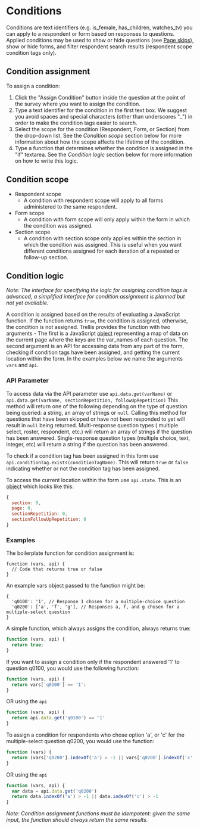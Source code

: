 # Conditions

Conditions are text identifiers (e.g. is_female, has_children, watches_tv) you can apply to a respondent or form based
on responses to questions. Applied conditions may be used to show or hide questions (see [Page skips](Pages.md)), show 
or hide forms, and filter respondent search results (respondent scope condition tags only).

## Condition assignment

To assign a condition: 
  1. Click the "Assign Condition" button inside the question at the point of the survey where you want to assign the 
     condition.
  2. Type a text identifier for the condition in the first text box. We suggest you avoid spaces and special characters
     (other than underscores "_") in order to make the condition tags easier to search.
  3. Select the scope for the condition (Respondent, Form, or Section) from the drop-down list. See the *Condition 
     scope* section below for more information about how the scope affects the lifetime of the condition.
  4. Type a function that determines whether the condition is assigned in the "if" textarea. See the *Condition logic*
     section below for more information on how to write this logic.


## Condition scope

- Respondent scope
  * A condition with respondent scope will apply to all forms administered to the same respondent.
- Form scope
  * A condition with form scope will only apply within the form in which the condition was assigned.
- Section scope
  * A condition with section scope only applies within the section in which the condition was assigned. This is useful
    when you want different conditions assigned for each iteration of a repeated or follow-up section.

## Condition logic

*Note: The interface for specifying the logic for assigning condition tags is advanced, a simplified interface for 
condition assignment is planned but not yet available.*

A condition is assigned based on the results of evaluating a JavaScript function. If the function returns `true`, the 
condition is assigned, otherwise, the condition is not assigned. Trellis provides the function with two arguments - 
The first is a JavaScript [object][1]
representing a map of data on the current page where the keys are the var_names of each question. The second argument is 
an API for accessing data from any part of the form, checking if condition tags have been assigned, and getting the 
current location within the form. In the examples below we name the arguments `vars` and `api`.

### API Parameter
To access data via the API parameter use `api.data.get(varName)` or 
`api.data.get(varName, sectionRepetition, followUpRepetition)` This method will return one of the following depending on 
the type of question being queried: a string, an array of strings or `null`. Calling this method for questions that have
been skipped or have not been responded to yet will result in `null` being returned. Multi-response question types (
multiple select, roster, respondent, etc.) will return an array of strings if the question has been answered. 
Single-response question types (multiple choice, text, integer, etc) will return a string if the question has been answered.

To check if a condition tag has been assigned in this form use `api.conditionTag.exists(conditionTagName)`. This will 
return `true` or `false` indicating whether or not the condition tag has been assigned.

To access the current location within the form use `api.state`. This is an [object][1] which looks like this:
```javascript
{
  section: 0,
  page: 0,
  sectionRepetition: 0,
  sectionFollowUpRepetition: 0
}
```

### Examples

The boilerplate function for condition assignment is:

```
function (vars, api) {
  // Code that returns true or false
}
```

An example vars object passed to the function might be:

```
{
  'q0100': '1', // Response 1 chosen for a multiple-choice question
  'q0200': ['a', 'f', 'g'], // Responses a, f, and g chosen for a multiple-select question 
}

```

A simple function, which always assigns the condition, always returns true:

```javascript
function (vars, api) {
  return true; 
}
```

If you want to assign a condition only if the respondent answered '1' to question q0100, you would use the following
function: 

```javascript
function (vars, api) {
  return vars['q0100'] == '1'; 
}
```

OR using the `api`

```javascript
function (vars, api) {
  return api.data.get('q0100') == '1'
}
```

To assign a condition for respondents who chose option 'a', or 'c' for the multiple-select question q0200, you 
would use the function:

```javascript
function (vars) { 
  return (vars['q0200'].indexOf('a') > -1 || vars['q0200'].indexOf('c') > -1);
}
```

OR using the `api`

```javascript
function (vars, api) {
  var data = api.data.get('q0200')
  return data.indexOf('a') > -1 || data.indexOf('c') > -1
}
```


*Note: Condition assignment functions must be idempotent: given the same input, the function should always return the 
same results.*


[1]: https://developer.mozilla.org/en-US/docs/Web/JavaScript/Reference/Global_Objects/Object

